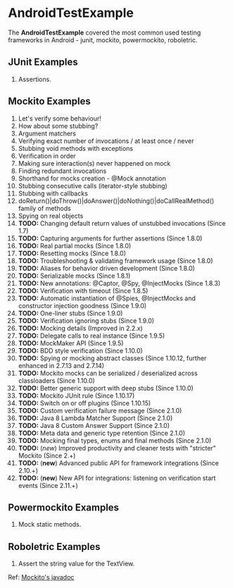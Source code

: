# AndroidTestExample

The **AndroidTestExample** covered the most common used testing frameworks in Android - junit, mockito, powermockito, roboletric.

## JUnit Examples
1. Assertions.

## Mockito Examples
1. Let's verify some behaviour!
2. How about some stubbing?
3. Argument matchers
4. Verifying exact number of invocations / at least once / never
5. Stubbing void methods with exceptions
6. Verification in order
7. Making sure interaction(s) never happened on mock
8. Finding redundant invocations
9. Shorthand for mocks creation - @Mock annotation
10. Stubbing consecutive calls (iterator-style stubbing)
11. Stubbing with callbacks
12. doReturn()|doThrow()|doAnswer()|doNothing()|doCallRealMethod() family of methods
13. Spying on real objects
14. **TODO:** Changing default return values of unstubbed invocations (Since 1.7)
15. **TODO:** Capturing arguments for further assertions (Since 1.8.0)
16. **TODO:** Real partial mocks (Since 1.8.0)
17. **TODO:** Resetting mocks (Since 1.8.0)
18. **TODO:** Troubleshooting & validating framework usage (Since 1.8.0)
19. **TODO:** Aliases for behavior driven development (Since 1.8.0)
20. **TODO:** Serializable mocks (Since 1.8.1)
21. **TODO:** New annotations: @Captor, @Spy, @InjectMocks (Since 1.8.3)
22. **TODO:** Verification with timeout (Since 1.8.5)
23. **TODO:** Automatic instantiation of @Spies, @InjectMocks and constructor injection goodness (Since 1.9.0)
24. **TODO:** One-liner stubs (Since 1.9.0)
25. **TODO:** Verification ignoring stubs (Since 1.9.0)
26. **TODO:** Mocking details (Improved in 2.2.x)
27. **TODO:** Delegate calls to real instance (Since 1.9.5)
28. **TODO:** MockMaker API (Since 1.9.5)
29. **TODO:** BDD style verification (Since 1.10.0)
30. **TODO:** Spying or mocking abstract classes (Since 1.10.12, further enhanced in 2.7.13 and 2.7.14)
31. **TODO:** Mockito mocks can be serialized / deserialized across classloaders (Since 1.10.0)
32. **TODO:** Better generic support with deep stubs (Since 1.10.0)
33. **TODO:** Mockito JUnit rule (Since 1.10.17)
34. **TODO:** Switch on or off plugins (Since 1.10.15)
35. **TODO:** Custom verification failure message (Since 2.1.0)
36. **TODO:** Java 8 Lambda Matcher Support (Since 2.1.0)
37. **TODO:** Java 8 Custom Answer Support (Since 2.1.0)
38. **TODO:** Meta data and generic type retention (Since 2.1.0)
39. **TODO:** Mocking final types, enums and final methods (Since 2.1.0)
40. **TODO:** (*new*) Improved productivity and cleaner tests with "stricter" Mockito (Since 2.+)
41. **TODO:** (**new**) Advanced public API for framework integrations (Since 2.10.+)
42. **TODO:** (**new**) New API for integrations: listening on verification start events (Since 2.11.+)

## Powermockito Examples
1. Mock static methods.

## Roboletric Examples
1. Assert the string value for the TextView.

Ref: [Mockito's javadoc](https://static.javadoc.io/org.mockito/mockito-core/2.11.0/org/mockito/Mockito.html)